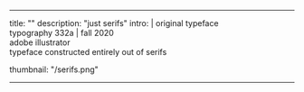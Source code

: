 ---

title: ""
description: "just serifs"
intro: |
 original typeface <br>
 typography 332a | fall 2020 <br>
 adobe illustrator <br>
 typeface constructed entirely out of serifs

thumbnail: "/serifs.png"

---